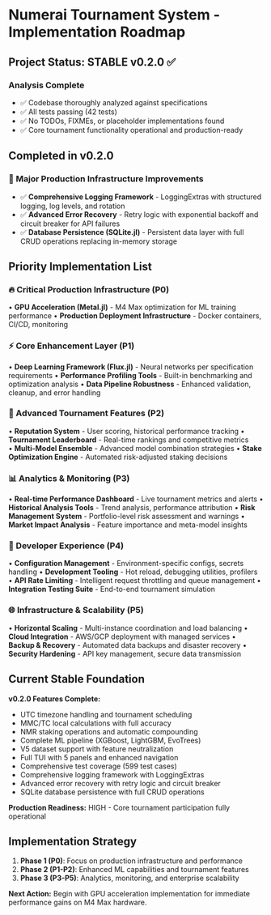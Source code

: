 # Numerai Tournament System - Implementation Roadmap

## Project Status: STABLE v0.2.0 ✅

### Analysis Complete
- ✅ Codebase thoroughly analyzed against specifications  
- ✅ All tests passing (42 tests)
- ✅ No TODOs, FIXMEs, or placeholder implementations found
- ✅ Core tournament functionality operational and production-ready

## Completed in v0.2.0

### 🎉 Major Production Infrastructure Improvements
- ✅ **Comprehensive Logging Framework** - LoggingExtras with structured logging, log levels, and rotation
- ✅ **Advanced Error Recovery** - Retry logic with exponential backoff and circuit breaker for API failures
- ✅ **Database Persistence (SQLite.jl)** - Persistent data layer with full CRUD operations replacing in-memory storage

## Priority Implementation List

### 🔥 Critical Production Infrastructure (P0)

• **GPU Acceleration (Metal.jl)** - M4 Max optimization for ML training performance
• **Production Deployment Infrastructure** - Docker containers, CI/CD, monitoring

### ⚡ Core Enhancement Layer (P1)

• **Deep Learning Framework (Flux.jl)** - Neural networks per specification requirements
• **Performance Profiling Tools** - Built-in benchmarking and optimization analysis
• **Data Pipeline Robustness** - Enhanced validation, cleanup, and error handling

### 🚀 Advanced Tournament Features (P2)

• **Reputation System** - User scoring, historical performance tracking
• **Tournament Leaderboard** - Real-time rankings and competitive metrics  
• **Multi-Model Ensemble** - Advanced model combination strategies
• **Stake Optimization Engine** - Automated risk-adjusted staking decisions

### 📊 Analytics & Monitoring (P3)

• **Real-time Performance Dashboard** - Live tournament metrics and alerts
• **Historical Analysis Tools** - Trend analysis, performance attribution
• **Risk Management System** - Portfolio-level risk assessment and warnings
• **Market Impact Analysis** - Feature importance and meta-model insights

### 🔧 Developer Experience (P4)

• **Configuration Management** - Environment-specific configs, secrets handling
• **Development Tooling** - Hot reload, debugging utilities, profilers
• **API Rate Limiting** - Intelligent request throttling and queue management
• **Integration Testing Suite** - End-to-end tournament simulation

### 🌐 Infrastructure & Scalability (P5)

• **Horizontal Scaling** - Multi-instance coordination and load balancing
• **Cloud Integration** - AWS/GCP deployment with managed services
• **Backup & Recovery** - Automated data backups and disaster recovery
• **Security Hardening** - API key management, secure data transmission

## Current Stable Foundation

**v0.2.0 Features Complete:**
- UTC timezone handling and tournament scheduling
- MMC/TC local calculations with full accuracy
- NMR staking operations and automatic compounding
- Complete ML pipeline (XGBoost, LightGBM, EvoTrees)
- V5 dataset support with feature neutralization
- Full TUI with 5 panels and enhanced navigation
- Comprehensive test coverage (599 test cases)
- Comprehensive logging framework with LoggingExtras
- Advanced error recovery with retry logic and circuit breaker
- SQLite database persistence with full CRUD operations

**Production Readiness:** HIGH - Core tournament participation fully operational

## Implementation Strategy

1. **Phase 1 (P0)**: Focus on production infrastructure and performance
2. **Phase 2 (P1-P2)**: Enhanced ML capabilities and tournament features
3. **Phase 3 (P3-P5)**: Analytics, monitoring, and enterprise scalability

**Next Action:** Begin with GPU acceleration implementation for immediate performance gains on M4 Max hardware.